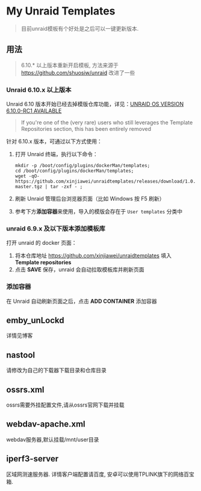 # My Unraid Templates
> 目前unraid模板有个好处是之后可以一键更新版本.
## 用法
> 6.10.* 以上版本重新开启模板, 方法来源于 https://github.com/shuosiw/unraid 改进了一些
### Unraid 6.10.x 以上版本

Unraid 6.10 版本开始已经去掉模版仓库功能，详见：[UNRAID OS VERSION 6.10.0-RC1 AVAILABLE](https://forums.unraid.net/bug-reports/prereleases/unraid-os-version-6100-rc1-available-r1514/?tab=comments#comment-15110)

> If you're one of the (very rare) users who still leverages the Template Repositories section, this has been entirely removed

针对 6.10.x 版本，可通过以下方式使用：

1. 打开 Unraid 终端，执行以下命令：

    ```
    mkdir -p /boot/config/plugins/dockerMan/templates;
    cd /boot/config/plugins/dockerMan/templates;
    wget -qO- https://github.com/xinjiawei/unraidtemplates/releases/download/1.0.0/unraidtemplates-master.tgz | tar -zxf - ;
    ```

2. 刷新 Unraid 管理后台浏览器页面（比如 Windows 按 F5 刷新）
3. 参考下方**添加容器**来使用，导入的模版会存在于 `User templates` 分类中


### unraid 6.9.x 及以下版本添加模板库

打开 unraid 的 docker 页面：

1. 将本仓库地址 https://github.com/xinjiawei/unraidtemplates 填入 **Template repositories**
2. 点击 **SAVE** 保存，unraid 会自动拉取模板库并刷新页面

### 添加容器

在 Unraid 自动刷新页面之后，点击 **ADD CONTAINER** 添加容器

## emby_unLockd
详情见博客

## nastool
请修改为自己的下载器下载目录和仓库目录

## ossrs.xml
ossrs需要外挂配置文件,请从ossrs官网下载并挂载


## webdav-apache.xml
webdav服务器,默认挂载/mnt/user目录

## iperf3-server
区域网测速服务器. 详情客户端配置请百度, 安卓可以使用TPLINK旗下的网络百宝箱.

